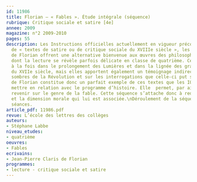 ```yaml
---
id: 11986
title: Florian – « Fables ». Étude intégrale (séquence)
rubrique: Critique sociale et satire [4e]
annee: 2009
magazine: n°2 2009-2010
pages: 55
description: Les Instructions officielles actuellement en vigueur préconisant l’étude
  de « textes de satire ou de critique sociale du XVIIIe siècle », les « Fables »
  de Florian offrent une alternative bienvenue aux œuvres des philosophes de ce siècle,
  dont la lecture se révèle parfois délicate en classe de quatrième. Ces fables s’inscrivent
  à la fois dans le prolongement des Lumières et dans la lignée des grands moralistes
  du XVIIe siècle, mais elles apportent également un témoignage indirect sur les jours
  sombres de la Révolution et sur les interrogations que celle-ci put susciter. L’œuvre
  de Florian constitue donc un parfait exemple de ces textes que les IO invitent à
  mettre en relation avec le programme d’histoire. Elle  permet, par ailleurs, de
  revenir sur le genre de la fable. Cette séquence s’attache donc à redéfinir la fable
  et la dimension morale qui lui est associée.\nDéroulement de la séquence – douze
  séances. 
article_pdf: 11986.pdf
revue: L’école des lettres des collèges
auteurs:
- Stéphane Labbe
niveau_etudes:
- quatrième
oeuvres:
- Fables
ecrivains:
- Jean-Pierre Claris de Florian
programmes:
- lecture - critique sociale et satire
---
```

